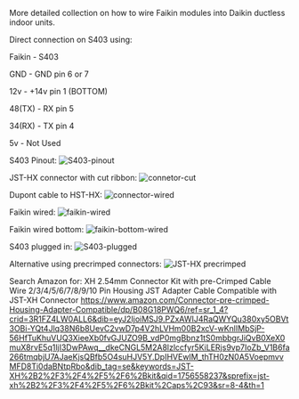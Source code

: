 More detailed collection on how to wire Faikin modules into Daikin ductless indoor units.

Direct connection on S403 using:

Faikin - S403

GND    - GND pin 6 or 7

12v    - +14v pin 1 (BOTTOM)

48(TX) - RX pin 5

34(RX) - TX pin 4

5v     - Not Used

S403 Pinout:
![S403-pinout](https://github.com/user-attachments/assets/38d13c8b-856e-48b7-aa29-48f944474b79)

JST-HX connector with cut ribbon:
![connetor-cut](https://github.com/user-attachments/assets/b7f01ed1-28c5-447f-b020-8308e32dc31b)

Dupont cable to HST-HX:
![connector-wired](https://github.com/user-attachments/assets/8d0774bd-dcde-48ac-9d6f-63cbb79f0fcb)

Faikin wired:
![faikin-wired](https://github.com/user-attachments/assets/390e13e5-eeed-4032-b80d-01e580afbeeb)

Faikin wired bottom:
![faikin-bottom-wired](https://github.com/user-attachments/assets/d4aefa01-35f3-40ab-a94c-2fe46d06240b)

S403 plugged in:
![S403-plugged](https://github.com/user-attachments/assets/94cbdaf4-3143-419a-9419-987693f2bd0b)

Alternative using precrimped connectors:
![JST-HX precrimped](https://github.com/user-attachments/assets/fbc6ff7b-85aa-40d1-ba35-47ae684332fe)

Search Amazon for: XH 2.54mm Connector Kit with pre-Crimped Cable Wire 2/3/4/5/6/7/8/9/10 Pin Housing JST Adapter Cable Compatible with JST-XH Connector
https://www.amazon.com/Connector-pre-crimped-Housing-Adapter-Compatible/dp/B08G18PWQ6/ref=sr_1_4?crid=3R1FZ4LW0ALL6&dib=eyJ2IjoiMSJ9.PZxAWIJ4RaQWYQu380xy5OBVt3OBi-YQt4Jlq38N6b8UevC2vwD7p4V2hLVHm00B2xcV-wKnlIMbSjP-56HfTuKhuVUQ3XieeXb0fvGJUZO9B_vdP0mgBbnz1tS0mbbgrJiQvB0XeX0muX8rvE5q1ljI3DwPAwq__dkeCNGL5M2A8lzlccfyr5KiLERjs9vp7IoZb_V1B6fa266tmqbjU7AJaeKjsQBfb5O4suHJV5Y.DpIHVEwIM_thTH0zN0A5VoepmvvMFD8Ti0daBNtpRbo&dib_tag=se&keywords=JST-XH%2B2%2F3%2F4%2F5%2F6%2Bkit&qid=1756558237&sprefix=jst-xh%2B2%2F3%2F4%2F5%2F6%2Bkit%2Caps%2C93&sr=8-4&th=1

